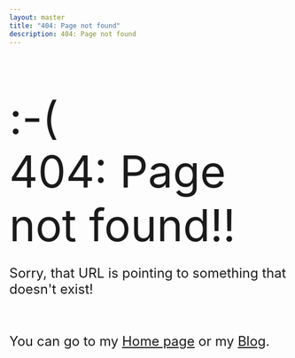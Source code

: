 ```yaml
---
layout: master
title: "404: Page not found"
description: 404: Page not found
---
```


<div class="container" style="margin-top:80px">
	<div class="row">
	      <div class="col-md-12 text-center" >
	            <span style="font-size:80px;">:-(</span>
	      </div>
	</div>
	<div class="row">
	      <div class="col-md-12 text-center" >
	            <span style="font-size:80px;">404: Page not found!!</span>
	      </div>
	</div>
	<div class="row">
	  <div class="col-md-12 text-center">
	    <p style="font-size: 24px">Sorry, that URL is pointing to something that doesn't exist!</p><br/>
          <p style="font-size: 24px">You can go to my <a href="/">Home page</a> or my <a href="/blog/">Blog</a>.</p>
	  </div>
	</div>
</div>
